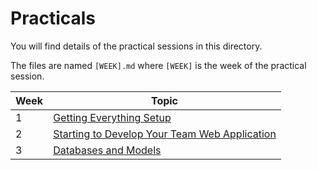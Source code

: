 # Practicals

You will find details of the practical sessions in this directory.

The files are named `[WEEK].md` where `[WEEK]` is the week of the practical session.

| Week | Topic |
| ---- | ----- |
| 1    | [Getting Everything Setup](week1.md)|
| 2    | [Starting to Develop Your Team Web Application](week2.md)|
| 3    | [Databases and Models](week3.md)|


